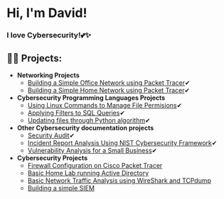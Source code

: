 <h1>Hi, I'm David! <br/>
<h3>I love Cybersecurity!💕✨</h3>

<h2>👨‍💻 Projects:</h2>

- <b>Networking Projects</b>
  - [Building a Simple Office Network using Packet Tracer](https://github.com/Anamayi/SimpleOfficeNetwork)✔
  - [Building a Simple Home Network using Packet Tracer](https://github.com/Anamayi/SimpleHomeNetwork)✔
- <b>Cybersecurity Programming Languages Projects</b>
  - [Using Linux Commands to Manage File Permisions](https://github.com/Anamayi/LinuxCommands/tree/main)✔
  - [Applying Filters to SQL Queries](https://github.com/Anamayi/FilteringSQLQueries/tree/main)✔
  - [Updating files through Python algorithm](https://github.com/Anamayi/LinuxAlgo/tree/main)✔
- <b>Other Cybersecurity documentation projects</b>
  - [Security Audit](https://github.com/Anamayi/SecurityAuditXYZco.-/tree/main)✔
  - [Incident Report Analysis Using NIST Cybersecurity Framework](https://github.com/Anamayi/IncidentReportAnalysis/tree/main)✔
  - [Vulnerability Analysis for a Small Business](https://github.com/Anamayi/VulnerabilityAnalysis/tree/main)✔
- <b>Cybersecurity Projects</b>
  - [Firewall Configuration on Cisco Packet Tracer](https://github.com/Anamayi/SecurityAuditXYZco.-/tree/main)
  - [Basic Home Lab running Active Directory](https://github.com/Anamayi/SecurityAuditXYZco.-/tree/main)
  - [Basic Network Traffic Analysis using WireShark and TCPdump](https://github.com/Anamayi/SecurityAuditXYZco.-/tree/main)
  - [Building a simple SIEM](https://github.com/Anamayi/SecurityAuditXYZco.-/tree/main)


<!--
**joshmadakor1/joshmadakor1** is a ✨ _special_ ✨ repository because its `README.md` (this file) appears on your GitHub profile.

Here are some ideas to get you started:

- 🔭 I’m currently working on ...
- 🌱 I’m currently learning ...
- 👯 I’m looking to collaborate on ...
- 🤔 I’m looking for help with ...
- 💬 Ask me about ...
- 📫 How to reach me: ...
- 😄 Pronouns: ...
- ⚡ Fun fact: ...
-->
